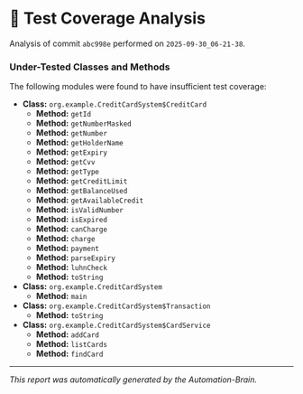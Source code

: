 # 🤖 Test Coverage Analysis

Analysis of commit `abc998e` performed on `2025-09-30_06-21-38`.
### Under-Tested Classes and Methods
The following modules were found to have insufficient test coverage:

- **Class:** `org.example.CreditCardSystem$CreditCard`
  - **Method:** `getId`
  - **Method:** `getNumberMasked`
  - **Method:** `getNumber`
  - **Method:** `getHolderName`
  - **Method:** `getExpiry`
  - **Method:** `getCvv`
  - **Method:** `getType`
  - **Method:** `getCreditLimit`
  - **Method:** `getBalanceUsed`
  - **Method:** `getAvailableCredit`
  - **Method:** `isValidNumber`
  - **Method:** `isExpired`
  - **Method:** `canCharge`
  - **Method:** `charge`
  - **Method:** `payment`
  - **Method:** `parseExpiry`
  - **Method:** `luhnCheck`
  - **Method:** `toString`
- **Class:** `org.example.CreditCardSystem`
  - **Method:** `main`
- **Class:** `org.example.CreditCardSystem$Transaction`
  - **Method:** `toString`
- **Class:** `org.example.CreditCardSystem$CardService`
  - **Method:** `addCard`
  - **Method:** `listCards`
  - **Method:** `findCard`

---
*This report was automatically generated by the Automation-Brain.*